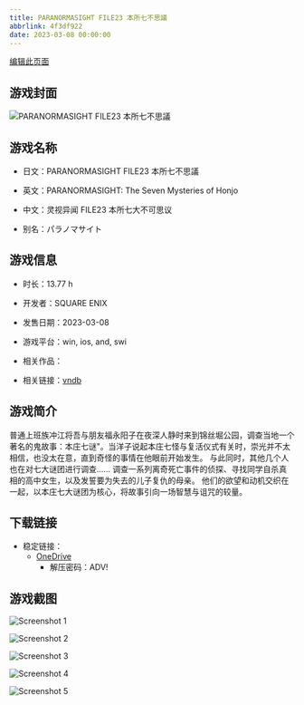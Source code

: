```yaml
---
title: PARANORMASIGHT FILE23 本所七不思議
abbrlink: 4f3df922
date: 2023-03-08 00:00:00
---
```

[编辑此页面](https://github.com/ACG-3/ADV3-source/blob/main/source/_posts/games/PARANORMASIGHT%20FILE23%20%E6%9C%AC%E6%89%80%E4%B8%83%E4%B8%8D%E6%80%9D%E8%AD%B0.md)

## 游戏封面

![PARANORMASIGHT FILE23 本所七不思議](https://pan.timero.xyz/d/onedrive/img_lib_001/PARANORMASIGHT%20FILE23%20%E6%9C%AC%E6%89%80%E4%B8%83%E4%B8%8D%E6%80%9D%E8%AD%B0_cover.avif)


## 游戏名称

- 日文：PARANORMASIGHT FILE23 本所七不思議
- 英文：PARANORMASIGHT: The Seven Mysteries of Honjo
- 中文：灵视异闻 FILE23 本所七大不可思议

- 别名：パラノマサイト


## 游戏信息

- 时长：13.77 h
- 开发者：SQUARE ENIX
- 发售日期：2023-03-08
- 游戏平台：win, ios, and, swi
- 相关作品：

- 相关链接：[vndb](https://vndb.org/v42561)


## 游戏简介

普通上班族冲江将吾与朋友福永阳子在夜深人静时来到锦丝堀公园，调查当地一个著名的鬼故事：本庄七谜"。当洋子说起本庄七怪与复活仪式有关时，崇光并不太相信，也没太在意，直到奇怪的事情在他眼前开始发生。
与此同时，其他几个人也在对七大谜团进行调查......
调查一系列离奇死亡事件的侦探、寻找同学自杀真相的高中女生，以及发誓要为失去的儿子复仇的母亲。
他们的欲望和动机交织在一起，以本庄七大谜团为核心，将故事引向一场智慧与诅咒的较量。




## 下载链接

- 稳定链接：
    - [OneDrive](https://pan.timero.xyz/onedrive/adv_lib_001/PARANORMASIGHT%20FILE23%20%E6%9C%AC%E6%89%80%E4%B8%83%E4%B8%8D%E6%80%9D%E8%AD%B0)
        - 解压密码：ADV!



## 游戏截图


![Screenshot 1](https://pan.timero.xyz/d/onedrive/img_lib_001/PARANORMASIGHT%20FILE23%20%E6%9C%AC%E6%89%80%E4%B8%83%E4%B8%8D%E6%80%9D%E8%AD%B0_Screenshot_1.avif)

![Screenshot 2](https://pan.timero.xyz/d/onedrive/img_lib_001/PARANORMASIGHT%20FILE23%20%E6%9C%AC%E6%89%80%E4%B8%83%E4%B8%8D%E6%80%9D%E8%AD%B0_Screenshot_2.avif)

![Screenshot 3](https://pan.timero.xyz/d/onedrive/img_lib_001/PARANORMASIGHT%20FILE23%20%E6%9C%AC%E6%89%80%E4%B8%83%E4%B8%8D%E6%80%9D%E8%AD%B0_Screenshot_3.avif)

![Screenshot 4](https://pan.timero.xyz/d/onedrive/img_lib_001/PARANORMASIGHT%20FILE23%20%E6%9C%AC%E6%89%80%E4%B8%83%E4%B8%8D%E6%80%9D%E8%AD%B0_Screenshot_4.avif)

![Screenshot 5](https://pan.timero.xyz/d/onedrive/img_lib_001/PARANORMASIGHT%20FILE23%20%E6%9C%AC%E6%89%80%E4%B8%83%E4%B8%8D%E6%80%9D%E8%AD%B0_Screenshot_5.avif)

